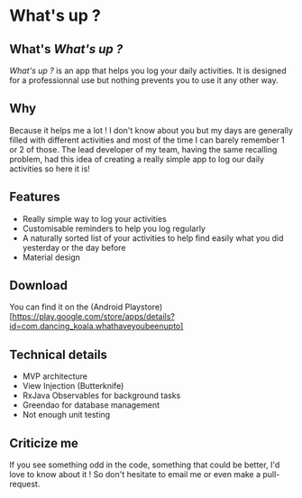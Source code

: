 # What's up ?

## What's *What's up ?*

*What's up ?* is an app that helps you log your daily activities. It is designed for a professionnal use but nothing prevents you to use it any other way.

## Why

Because it helps me a lot ! I don't know about you but my days are generally filled with different activities and most of the time I can barely remember 1 or 2 of those. The lead developer of my team, having the same recalling problem, had this idea of creating a really simple app to log our daily activities so here it is!

## Features

* Really simple way to log your activities
* Customisable reminders to help you log regularly
* A naturally sorted list of your activities to help find easily what you did yesterday or the day before
* Material design

## Download

You can find it on the (Android Playstore)[https://play.google.com/store/apps/details?id=com.dancing_koala.whathaveyoubeenupto]

## Technical details

* MVP architecture
* View Injection (Butterknife)
* RxJava Observables for background tasks
* Greendao for database management
* Not enough unit testing

## Criticize me

If you see something odd in the code, something that could be better, I'd love to know about it ! 
So don't hesitate to email me or even make a pull-request.
